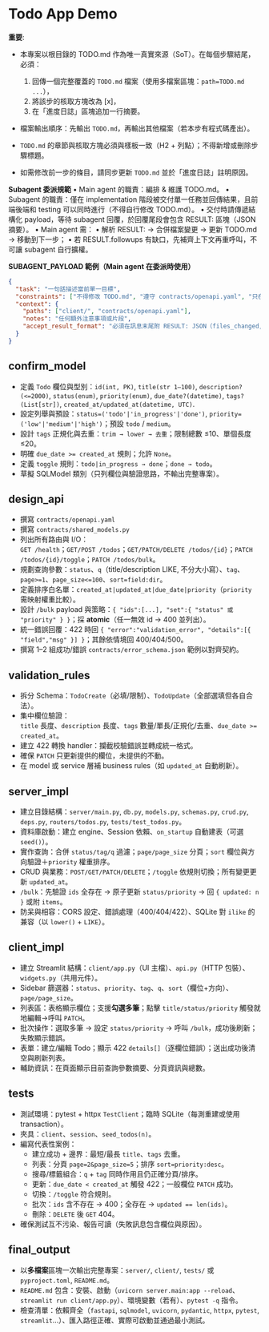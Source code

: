 # Todo App Demo

**重要**:
- 本專案以根目錄的 TODO.md 作為唯一真實來源（SoT）。在每個步驟結尾，必須：
  1) 回傳一個完整覆蓋的 `TODO.md` 檔案（使用多檔案區塊：```path=TODO.md ...```），
  2) 將該步的核取方塊改為 [x]，
  3) 在「進度日誌」區塊追加一行摘要。

- 檔案輸出順序：先輸出 `TODO.md`，再輸出其他檔案（若本步有程式碼產出）。
- `TODO.md` 的章節與核取方塊必須與樣板一致（H2 + 列點）；不得新增或刪除步驟標題。
- 如需修改前一步的條目，請同步更新 `TODO.md` 並於「進度日誌」註明原因。

**Subagent 委派規範**
	•	Main agent 的職責：編排 & 維護 TODO.md。
	•	Subagent 的職責：僅在 implementation 階段被交付單一任務並回傳結果，且前端後端和 testing 可以同時進行（不得自行修改 TODO.md）。
	•	交付時請傳遞結構化 payload，等待 subagent 回覆，於回覆尾段會包含 RESULT: 區塊（JSON 摘要）。
	•	Main agent 需：
	•	解析 RESULT: → 合併檔案變更 → 更新 TODO.md → 移動到下一步；
	•	若 RESULT.followups 有缺口，先補齊上下文再重呼叫，不可讓 subagent 自行擴權。

**SUBAGENT_PAYLOAD 範例（Main agent 在委派時使用）**
```json
{
  "task": "一句話描述當前單一目標",
  "constraints": ["不得修改 TODO.md", "遵守 contracts/openapi.yaml", "只在指定目錄讀寫"],
  "context": {
    "paths": ["client/", "contracts/openapi.yaml"],
    "notes": "任何額外注意事項或片段",
    "accept_result_format": "必須在訊息末尾附 RESULT: JSON（files_changed, notes, followups）"
  }
}
```

## confirm_model
- 定義 `Todo` 欄位與型別：`id(int, PK)`, `title(str 1–100)`, `description?(<=2000)`, `status(enum)`, `priority(enum)`, `due_date?(datetime)`, `tags?(List[str])`, `created_at/updated_at(datetime, UTC)`.
- 設定列舉與預設：`status=('todo'|'in_progress'|'done')`, `priority=('low'|'medium'|'high')`；預設 `todo` / `medium`。
- 設計 `tags` 正規化與去重：`trim → lower → 去重`；限制總數 ≤10、單個長度 ≤20。
- 明確 `due_date >= created_at` 規則；允許 `None`。
- 定義 `toggle` 規則：`todo|in_progress → done`；`done → todo`。
- 草擬 SQLModel 類別（只列欄位與驗證思路，不輸出完整專案）。

## design_api
- 撰寫 `contracts/openapi.yaml`
- 撰寫 `contracts/shared_models.py`
- 列出所有路由與 I/O：  
  `GET /health`；`GET/POST /todos`；`GET/PATCH/DELETE /todos/{id}`；`PATCH /todos/{id}/toggle`；`PATCH /todos/bulk`。
- 規劃查詢參數：`status`、`q`（title/description LIKE, 不分大小寫）、`tag`、`page>=1`、`page_size<=100`、`sort=field:dir`。
- 定義排序白名單：`created_at|updated_at|due_date|priority`（`priority` 需映射權重比較）。
- 設計 `/bulk` payload 與策略：`{ "ids":[...], "set":{ "status" 或 "priority" } }`；採 **atomic**（任一無效 id → 400 並列出）。
- 統一錯誤回覆：422 時回 `{ "error":"validation_error", "details":[{ "field","msg" }] }`；其餘依情境回 400/404/500。
- 撰寫 1–2 組成功/錯誤 `contracts/error_schema.json` 範例以對齊契約。

## validation_rules
- 拆分 Schema：`TodoCreate`（必填/限制）、`TodoUpdate`（全部選填但各自合法）。
- 集中欄位驗證：  
  `title` 長度、`description` 長度、`tags` 數量/單長/正規化/去重、`due_date >= created_at`。
- 建立 422 轉換 handler：攔截校驗錯誤並轉成統一格式。
- 確保 `PATCH` 只更新提供的欄位，未提供的不動。
- 在 model 或 service 層補 business rules（如 `updated_at` 自動刷新）。

## server_impl
- 建立目錄結構：`server/main.py`, `db.py`, `models.py`, `schemas.py`, `crud.py`, `deps.py`, `routers/todos.py`, `tests/test_todos.py`。
- 資料庫啟動：建立 engine、Session 依賴、`on_startup` 自動建表（可選 `seed()`）。
- 實作查詢：合併 `status/tag/q` 過濾；`page/page_size` 分頁；`sort` 欄位與方向驗證＋`priority` 權重排序。
- CRUD 與業務：`POST/GET/PATCH/DELETE`；`/toggle` 依規則切換；所有變更更新 `updated_at`。
- `/bulk`：先驗證 `ids` 全存在 → 原子更新 `status/priority` → 回 `{ updated: n }` 或附 `items`。
- 防呆與相容：CORS 設定、錯誤處理（400/404/422）、SQLite 對 `ilike` 的兼容（以 `lower()` + `LIKE`）。

## client_impl
- 建立 Streamlit 結構：`client/app.py`（UI 主檔）、`api.py`（HTTP 包裝）、`widgets.py`（共用元件）。
- Sidebar 篩選器：`status`、`priority`、`tag`、`q`、`sort`（欄位+方向）、`page/page_size`。
- 列表區：表格顯示欄位；支援**勾選多筆**；點擊 `title/status/priority` 觸發就地編輯→呼叫 `PATCH`。
- 批次操作：選取多筆 → 設定 `status/priority` → 呼叫 `/bulk`，成功後刷新；失敗顯示錯誤。
- 表單：建立/編輯 Todo；顯示 422 `details[]`（逐欄位錯誤）；送出成功後清空與刷新列表。
- 輔助資訊：在頁面顯示目前查詢參數摘要、分頁資訊與總數。

## tests
- 測試環境：pytest + httpx `TestClient`；臨時 SQLite（每測重建或使用 transaction）。
- 夾具：`client`、`session`、`seed_todos(n)`。
- 編寫代表性案例：  
  - 建立成功 + 邊界：最短/最長 `title`、`tags` 去重。  
  - 列表：分頁 `page=2&page_size=5`；排序 `sort=priority:desc`。  
  - 搜尋/標籤組合：`q` + `tag` 同時作用且仍正確分頁/排序。  
  - 更新：`due_date < created_at` 觸發 422；一般欄位 `PATCH` 成功。  
  - 切換：`/toggle` 符合規則。  
  - 批次：`ids` 含不存在 → 400；全存在 → `updated == len(ids)`。  
  - 刪除：`DELETE` 後 `GET` 404。
- 確保測試互不污染、報告可讀（失敗訊息包含欄位與原因）。

## final_output
- 以**多檔案**區塊一次輸出完整專案：`server/`, `client/`, `tests/` 或 `pyproject.toml`, `README.md`。
- `README.md` 包含：安裝、啟動（`uvicorn server.main:app --reload`、`streamlit run client/app.py`）、環境變數（若有）、`pytest -q` 指令。
- 檢查清單：依賴齊全（`fastapi`, `sqlmodel`, `uvicorn`, `pydantic`, `httpx`, `pytest`, `streamlit`…）、匯入路徑正確、實際可啟動並通過最小測試。
